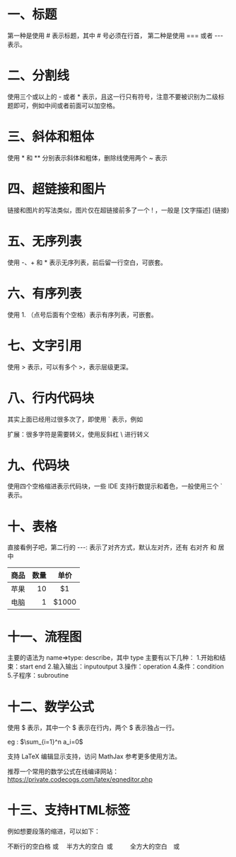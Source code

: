 # 一、标题
第一种是使用 # 表示标题，其中 # 号必须在行首，
第二种是使用 === 或者 --- 表示。

# 二、分割线
使用三个或以上的 - 或者 * 表示，且这一行只有符号，注意不要被识别为二级标题即可，例如中间或者前面可以加空格。

# 三、斜体和粗体
使用 * 和 ** 分别表示斜体和粗体，删除线使用两个 ~ 表示

# 四、超链接和图片
链接和图片的写法类似，图片仅在超链接前多了一个 ! ，一般是 [文字描述] (链接)

# 五、无序列表
使用 -、+ 和 * 表示无序列表，前后留一行空白，可嵌套。

# 六、有序列表
使用 1. （点号后面有个空格）表示有序列表，可嵌套。

# 七、文字引用
使用 > 表示，可以有多个 >，表示层级更深。

# 八、行内代码块
其实上面已经用过很多次了，即使用 ` 表示，例如

扩展：很多字符是需要转义，使用反斜杠 \ 进行转义

# 九、代码块
使用四个空格缩进表示代码块，一些 IDE 支持行数提示和着色，一般使用三个 ` 表示。

# 十、表格
直接看例子吧，第二行的 ---: 表示了对齐方式，默认左对齐，还有 右对齐 和 居中

|商品|数量|单价|
|-|-------:|:------:|
|苹果|10|\$1|
|电脑|1|\$1000|

# 十一、流程图
主要的语法为 name=>type: describe，其中 type 主要有以下几种：
1.开始和结束：start end
2.输入输出：inputoutput
3.操作：operation
4.条件：condition
5.子程序：subroutine

# 十二、数学公式
使用 $ 表示，其中一个 $ 表示在行内，两个 $ 表示独占一行。

eg : $\sum_{i=1}^n a_i=0$

支持 LaTeX 编辑显示支持，访问 MathJax 参考更多使用方法。

推荐一个常用的数学公式在线编译网站：https://private.codecogs.com/latex/eqneditor.php

# 十三、支持HTML标签
例如想要段落的缩进，可以如下：

  不断行的空白格 或 
  半方大的空白 或 
  全方大的空白 或 

